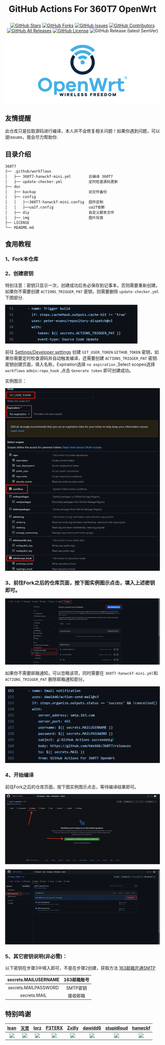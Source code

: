 

<div align="center"> 

<h1 align="center">

GitHub Actions For 360T7 OpenWrt

</h1>

[![GitHub Stars](https://img.shields.io/github/stars/hkk666/360T7?style=flat-square)](https://github.com/hkk666/360T7/stargazers)
[![GitHub Forks](https://img.shields.io/github/forks/hkk666/360T7?style=flat-square)](https://github.com/hkk666/360T7/network)
[![GitHub Issues](https://img.shields.io/github/issues/hkk666/360T7?style=flat-square)](https://github.com/hkk666/360T7/issues)
[![GitHub Contributors](https://img.shields.io/github/contributors/hkk666/360T7?style=flat-square)](https://github.com/hkk666/360T7/graphs/contributors)
[![GitHub All Releases](https://img.shields.io/github/downloads/hkk666/360T7/total?style=flat-square)](https://github.com/hkk666/360T7/releases)
[![GitHub License](https://img.shields.io/github/license/hkk666/360T7?style=flat-square)](https://github.com/hkk666/360T7/blob/main/LICENSE)
![GitHub Release (latest SemVer)](https://img.shields.io/github/v/release/hkk666/360T7?style=flat-square)

</div>

![openwrt](doc/img/openwrt.png)

## 友情提醒
此仓库只是拉取源码进行编译，本人并不会修复相关问题！如果你遇到问题，可以提issues，我会尽力帮助你.

## 目录介绍

```tree
360T7
├── .github/workflows
│   ├── 360T7-hanwckf-mini.yml        云编译 360T7
│   ├── update-checker.yml            定时检查源码更新
├── doc
│   ├── backup                        旧文件备份
│   ├── config
│   │   ├──360T7-hanwckf-mini.config  固件定制
│   │   ├──ua2f.config                ua2f依赖
│   ├── diy                           自定义脚本文件
│   ├── img                           图片存放
├── LICENSE
└── README.md
```

## 食用教程

### 1、Fork本仓库

### 2、创建密钥
特别注意：密钥只显示一次，创建成功后务必保存到记事本，否则需要重新创建。如果你不需要创建 `ACTIONS_TRIGGER_PAT` 密钥，则需要删除 `update-checker.yml` 下图部分.

![](doc/img/example6.png)

前往 [Settings/Developer settings](https://github.com/settings/tokens/new) 创建 `GIT_USER_TOKEN` `GITHUB_TOKEN` 密钥，如果你需要定时检查源码并自动触发编译，还需要创建 `ACTIONS_TRIGGER_PAT` 密钥.密钥创建页面，填入名称，Expiration选择 `no expiration` ,Select scopes选择`workflows` `admin:repo_hook` ,点击 `Generate token` 即可创建成功。

实例图示：

![](doc/img/example1.png)

### 3、前往Fork之后的仓库页面，按下图实例图示点击，填入上述密钥即可。

![](doc/img/example2.png)

如果你不需要邮箱通知，可以忽略该项，同时需要在 `360T7-hanwckf-mini.yml`和`ACTIONS_TRIGGER_PAT` 删除邮箱通知部分。

![](doc/img/example3.png)

### 4、开始编译

前往Fork之后的仓库页面，按下图实例图示点击，等待编译结果即可。

![](doc/img/example4.png)

![](doc/img/example5.png)

### 5、其它密钥说明(非必需)：
以下密钥在步骤3中填入即可，不是在步骤2创建，获取方法 [163邮箱开通SMTP](https://jingyan.baidu.com/article/c275f6ba33a95de33d7567d9.html)

| secrets.MAILUSERNAME | 163邮箱账号 |  
| :------------------: | :------------------: |
| secrets.MAILPASSWORD | SMTP密钥 |
| secrets.MAIL | 接收邮箱 |

## 特别鸣谢

|          [lean](https://github.com/coolsnowwolf/lede)         |        [天灵](https://github.com/1715173329)               |              [lorz](https://github.com/1orz/My-action)               |              [P3TERX](https://github.com/P3TERX/Actions-OpenWrt)               |          [Zxilly](https://github.com/Zxilly/UA2F)         |           [dawidd6](https://github.com/dawidd6/action-send-mail)          |              [stupidloud](https://github.com/stupidloud/cachewrtbuild)               |              [hanwckf](https://github.com/hanwckf/immortalwrt-mt798x)               |
| :----------------------------------------------------------: | :----------------------------------------------------------: | :----------------------------------------------------------: | :----------------------------------------------------------: | :----------------------------------------------------------: | :----------------------------------------------------------: | :----------------------------------------------------------: | :----------------------------------------------------------: |
| <img width="60" src="https://avatars.githubusercontent.com/u/31687149?v=4"/> | <img width="60" src="https://avatars.githubusercontent.com/u/22235437?v=4" /> | <img width="60" src="https://avatars.githubusercontent.com/u/31647663?v=4" /> | <img width="60" src="https://avatars.githubusercontent.com/u/25927179?v=4" /> | <img width="60" src="https://avatars.githubusercontent.com/u/31370133?v=4"/> | <img width="60" src="https://avatars.githubusercontent.com/u/9713907?v=4" /> | <img width="60" src="https://avatars.githubusercontent.com/u/56048681?v=4" /> | <img width="60" src="https://avatars.githubusercontent.com/u/27666983?v=4" /> |

